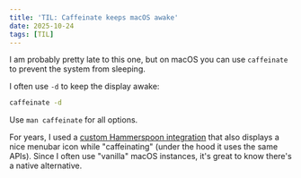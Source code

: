 ```yaml
---
title: 'TIL: Caffeinate keeps macOS awake'
date: 2025-10-24
tags: [TIL]
---
```


I am probably pretty late to this one, but on macOS you can use `caffeinate` to
prevent the system from sleeping.

I often use `-d` to keep the display awake:

```bash
caffeinate -d
```

Use `man caffeinate` for all options.

For years, I used a [custom Hammerspoon integration][0] that also displays a
nice menubar icon while "caffeinating" (under the hood it uses the same APIs). 
Since I often use "vanilla" macOS instances, it's great to know there's a native
alternative.

[0]: https://github.com/aldur/dotfiles/blob/f8241f985d969acd5bc871220fd0382ce8cfa979/osx/hammerspoon/seal_plugins/seal_hammerspoon.lua#L50-L64
